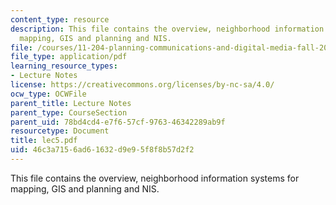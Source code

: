 ```yaml
---
content_type: resource
description: This file contains the overview, neighborhood information systems for
  mapping, GIS and planning and NIS.
file: /courses/11-204-planning-communications-and-digital-media-fall-2004/46c3a7156ad61632d9e95f8f8b57d2f2_lec5.pdf
file_type: application/pdf
learning_resource_types:
- Lecture Notes
license: https://creativecommons.org/licenses/by-nc-sa/4.0/
ocw_type: OCWFile
parent_title: Lecture Notes
parent_type: CourseSection
parent_uid: 78bd4cd4-e7f6-57cf-9763-46342289ab9f
resourcetype: Document
title: lec5.pdf
uid: 46c3a715-6ad6-1632-d9e9-5f8f8b57d2f2
---
```

This file contains the overview, neighborhood information systems for mapping, GIS and planning and NIS.